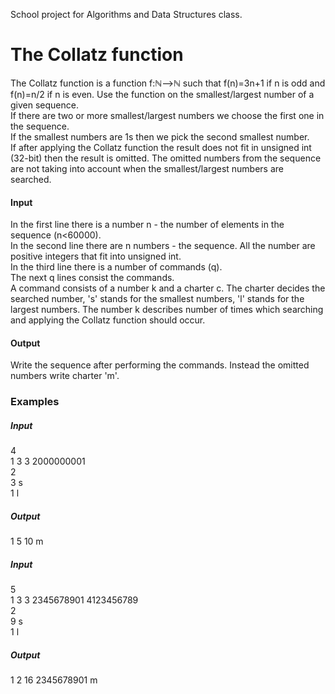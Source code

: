 
School project for Algorithms and Data Structures class.

# The Collatz function
<p>The Collatz function is a function f:ℕ⟶ℕ such that f(n)=3n+1 if n is odd and f(n)=n/2 if n is even. Use the function on the smallest/largest number of a given sequence.<br/>
If there are two or more smallest/largest numbers we choose the first one in the sequence.<br/>
If the smallest numbers are 1s then we pick the second smallest number.<br/>
If after applying the Collatz function the result does not fit in unsigned int (32-bit) then the result is omitted. The omitted numbers from the sequence are not taking into account when the smallest/largest numbers are searched.<br/>
<h4>Input</h4>
In the first line there is a number n - the number of elements in the sequence (n<60000).<br/>
In the second line there are n numbers - the sequence. All the number are positive integers that fit into unsigned int. <br/>
In the third line there is a number of commands (q).<br/>
The next q lines consist the commands.<br/>
A command consists of a number k and a charter c. The charter decides the searched number, 's' stands for the smallest numbers, 'l' stands for the largest numbers. The number k describes number of times which searching and applying the Collatz function should occur.<br/>
<h4>Output</h4>
Write the sequence after performing the commands. Instead the omitted numbers write charter 'm'.<br/>
<h3>Examples</h3>
<h5>Input</h5>
4<br/>
1 3 3 2000000001<br/>
2<br/>
3 s<br/>
1 l<br/>

<h5>Output</h5>
1 5 10 m<br/>


<h5>Input</h5>
5<br/>
1 3 3 2345678901 4123456789<br/>
2<br/>
9 s<br/>
1 l<br/>

<h5>Output</h5>
1 2 16 2345678901 m</p>
